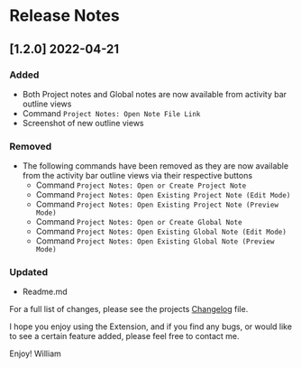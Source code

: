 # Release Notes

<!-- ## [v-inc] ${YEAR4}-${MONTHNUMBER}-${DATE} -->

## [1.2.0] 2022-04-21
### Added
- Both Project notes and Global notes are now available from activity bar outline views
- Command `Project Notes: Open Note File Link`
- Screenshot of new outline views
### Removed
- The following commands have been removed as they are now available from the activity bar outline views via their respective buttons
  - Command `Project Notes: Open or Create Project Note`
  - Command `Project Notes: Open Existing Project Note (Edit Mode)`
  - Command `Project Notes: Open Existing Project Note (Preview Mode)`
  - Command `Project Notes: Open or Create Global Note`
  - Command `Project Notes: Open Existing Global Note (Edit Mode)`
  - Command `Project Notes: Open Existing Global Note (Preview Mode)`
### Updated
- Readme.md

For a full list of changes, please see the projects [Changelog](CHANGELOG.md) file.

I hope you enjoy using the Extension, and if you find any bugs, or would like to see a certain feature added, please feel free to contact me.

Enjoy! William
